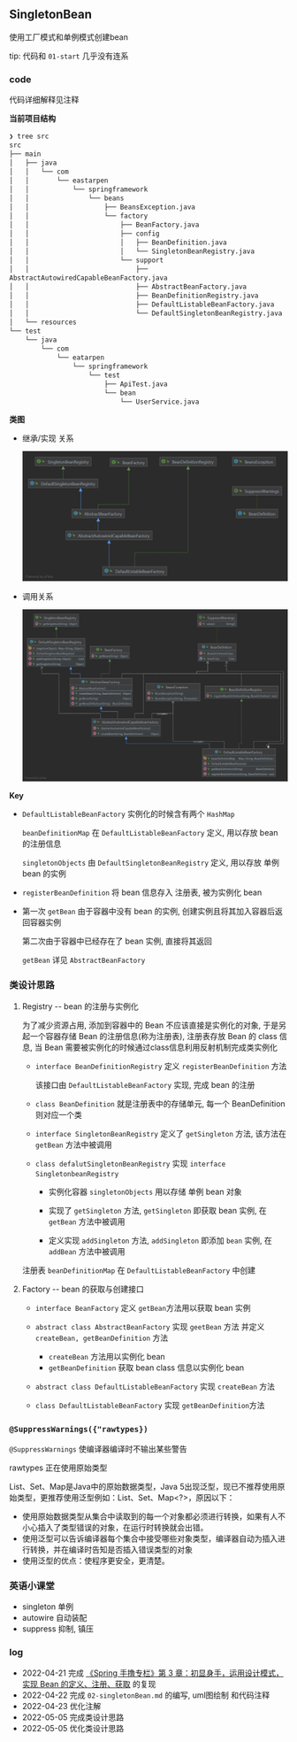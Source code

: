 ## SingletonBean

使用工厂模式和单例模式创建bean

tip: 代码和 `01-start` 几乎没有连系

### code

代码详细解释见注释

**当前项目结构**

```shell
❯ tree src
src
├── main
│   ├── java
│   │   └── com
│   │       └── eastarpen
│   │           └── springframework
│   │               └── beans
│   │                   ├── BeansException.java
│   │                   └── factory
│   │                       ├── BeanFactory.java
│   │                       ├── config
│   │                       │   ├── BeanDefinition.java
│   │                       │   └── SingletonBeanRegistry.java
│   │                       └── support
│   │                           ├── AbstractAutowiredCapableBeanFactory.java
│   │                           ├── AbstractBeanFactory.java
│   │                           ├── BeanDefinitionRegistry.java
│   │                           ├── DefaultListableBeanFactory.java
│   │                           └── DefaultSingletonBeanRegistry.java
│   └── resources
└── test
    └── java
        └── com
            └── eatarpen
                └── springframework
                    └── test
                        ├── ApiTest.java
                        └── bean
                            └── UserService.java
```

**类图**

* 继承/实现 关系

  ![UML-01](https://raw.githubusercontent.com/eastarpen/ssm-study/master/img/demo-05-small-spring/UML-02.png)

* 调用关系

  ![UML-02](https://raw.githubusercontent.com/eastarpen/ssm-study/master/img/demo-05-small-spring/UML-01.png)

**Key**

* `DefaultListableBeanFactory` 实例化的时候含有两个 `HashMap`
  
  `beanDefinitionMap` 在 `DefaultListableBeanFactory` 定义, 用以存放 bean 的注册信息

  `singletonObjects` 由 `DefaultSingletonBeanRegistry` 定义, 用以存放 单例bean 的实例

* `registerBeanDefinition` 将 bean 信息存入 注册表, 被为实例化 bean

* 第一次 `getBean` 由于容器中没有 bean 的实例, 创建实例且将其加入容器后返回容器实例

  第二次由于容器中已经存在了 bean 实例, 直接将其返回

  `getBean` 详见 `AbstractBeanFactory`
  

### 类设计思路

1. Registry -- bean 的注册与实例化
   
   为了减少资源占用, 添加到容器中的 Bean 不应该直接是实例化的对象, 于是另起一个容器存储 Bean 的注册信息(称为注册表), 注册表存放 Bean 的 class
   信息, 当 Bean 需要被实例化的时候通过class信息利用反射机制完成类实例化
   
   * `interface BeanDefinitionRegistry` 定义 `registerBeanDefinition` 方法
    
     该接口由 `DefaultListableBeanFactory` 实现, 完成 bean 的注册
   
   * `class BeanDefinition` 就是注册表中的存储单元, 每一个 BeanDefinition 则对应一个类 

   * `interface SingletonBeanRegistry` 定义了 `getSingleton` 方法, 该方法在 `getBean` 方法中被调用

   * `class defalutSingletonBeanRegistry`  实现 `interface SingletonbeanRegistry` 
    
     * 实例化容器 `singletonObjects` 用以存储 单例 bean 对象
     
     * 实现了 `getSingleton` 方法, `getSingleton` 即获取 bean 实例, 在 `getBean` 方法中被调用
       
     * 定义实现 `addSingleton` 方法, `addSingleton` 即添加 `bean` 实例, 在 `addBean` 方法中被调用
     
   注册表 `beanDefinitionMap` 在 `DefaultListableBeanFactory` 中创建

2. Factory -- bean 的获取与创建接口 

   * `interface BeanFactory` 定义 `getBean`方法用以获取 bean 实例

   * `abstract class AbstractBeanFactory` 实现 `geetBean` 方法 并定义 `createBean, getBeanDefinition` 方法

     * `createBean` 方法用以实例化 bean
     * `getBeanDefinition` 获取 bean class 信息以实例化 bean

   * `abstract class DefaultListableBeanFactory` 实现 `createBean` 方法
    
   * `class DefaultListableBeanFactory` 实现 `getBeanDefinition`方法

### `@SuppressWarnings({"rawtypes})`

`@SuppressWarnings` 使编译器编译时不输出某些警告

rawtypes 正在使用原始类型

List、Set、Map是Java中的原始数据类型，Java 5出现泛型，现已不推荐使用原始类型，更推荐使用泛型例如：List<?>、Set<?>、Map<?>，原因以下：

* 使用原始数据类型从集合中读取到的每一个对象都必须进行转换，如果有人不小心插入了类型错误的对象，在运行时转换就会出错。
* 使用泛型可以告诉编译器每个集合中接受哪些对象类型，编译器自动为插入进行转换，并在编译时告知是否插入错误类型的对象
* 使用泛型的优点：使程序更安全，更清楚。

### 英语小课堂

* singleton 单例
* autowire  自动装配
* suppress  抑制, 镇压

### log

* 2022-04-21 完成 [《Spring 手撸专栏》第 3 章：初显身手，运用设计模式，实现 Bean 的定义、注册、获取](https://mp.weixin.qq.com/s/CgvQzm8B-CvQvXdxONC-lA) 的复现
* 2022-04-22 完成 `02-singletonBean.md` 的编写, uml图绘制 和代码注释 
* 2022-04-23 优化注解
* 2022-05-05 完成类设计思路 
* 2022-05-05 优化类设计思路 
